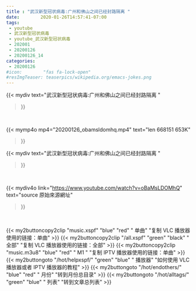 ```yaml
---
title : "武汉新型冠状病毒:广州和佛山之间已经封路隔离 "
date:        2020-01-26T14:57:41-07:00
tags:
 - youtube
 - 武汉新型冠状病毒
 - youtube_武汉新型冠状病毒
 - 202001
 - 20200126
 - 20200126_14
categories:
 - 20200126
#icon:        "fas fa-lock-open"
#resImgTeaser: teaserpics/wikipedia.org/emacs-jokes.png
---
```


{{< mydiv text="武汉新型冠状病毒:广州和佛山之间已经封路隔离 "
>}}
<br>


{{< mymp4o mp4="20200126_obamsldomhq.mp4"
text="len 668151    653K"
>}}


{{< mydiv text="武汉新型冠状病毒:广州和佛山之间已经封路隔离 "
>}}
<br>

{{< mydiv4o link="https://www.youtube.com/watch?v=oBaMsLDOMhQ"
text="source 原始來源網址"
>}}


<br>

{{< my2buttoncopy2clip "music.xspf"        "blue"   "red"    " 单曲"  "复制 VLC 播放器使用的链接：单曲" >}} {{< my2buttoncopy2clip "/all.xspf"         "green"  "black"  " 全部"  "复制 VLC 播放器使用的链接：全部" >}} {{< my2buttoncopy2clip "music.m3u8"        "blue"   "red"    " M1 "    "复制 IPTV 播放器使用的链接：单曲" >}} {{< my2buttongoto      "/hot/helpxspf/"    "green"  "blue"   " 播放器" "如何使用 VLC 播放器或者 IPTV 播放器的教程" >}} {{< my2buttongoto      "/hot/endothers/"   "blue"   "red"    " 月份"   "转到月份总目录" >}} {{< my2buttongoto      "/hot/alltags/"     "green"  "blue"   " 列表"   "转到文章总列表" >}} 
